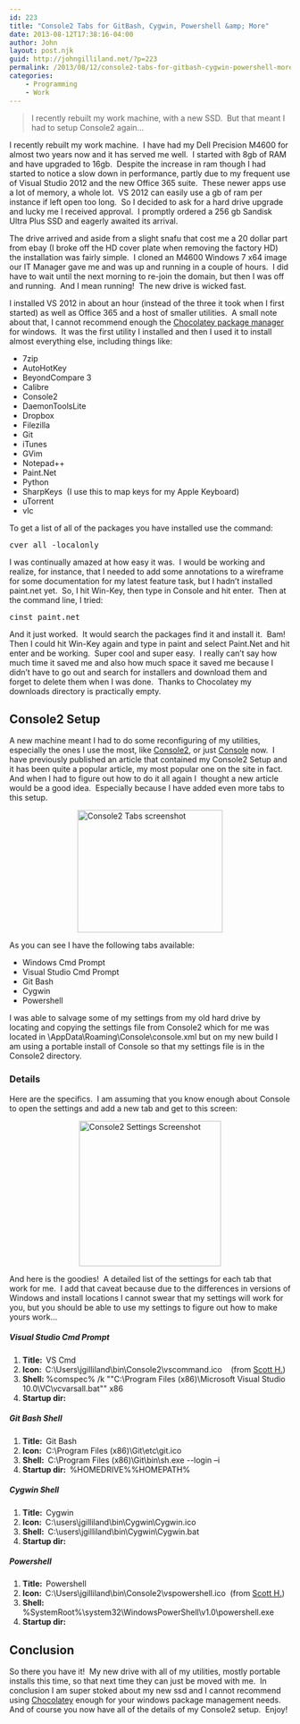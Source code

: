 ```yaml
---
id: 223
title: "Console2 Tabs for GitBash, Cygwin, Powershell &amp; More"
date: 2013-08-12T17:38:16-04:00
author: John
layout: post.njk
guid: http://johngilliland.net/?p=223
permalink: /2013/08/12/console2-tabs-for-gitbash-cygwin-powershell-more/
categories:
    - Programming
    - Work
---
```


<blockquote>I recently rebuilt my work machine, with a new SSD.  But that meant I had to setup Console2 again…</blockquote>
I recently rebuilt my work machine.  I have had my Dell Precision M4600 for almost two years now and it has served me well.  I started with 8gb of RAM and have upgraded to 16gb.  Despite the increase in ram though I had started to notice a slow down in performance, partly due to my frequent use of Visual Studio 2012 and the new Office 365 suite.  These newer apps use a lot of memory, a whole lot.  VS 2012 can easily use a gb of ram per instance if left open too long.  So I decided to ask for a hard drive upgrade and lucky me I received approval.  I promptly ordered a 256 gb Sandisk Ultra Plus SSD and eagerly awaited its arrival.

The drive arrived and aside from a slight snafu that cost me a 20 dollar part from ebay (I broke off the HD cover plate when removing the factory HD) the installation was fairly simple.  I cloned an M4600 Windows 7 x64 image our IT Manager gave me and was up and running in a couple of hours.  I did have to wait until the next morning to re-join the domain, but then I was off and running.  And I mean running!  The new drive is wicked fast.

I installed VS 2012 in about an hour (instead of the three it took when I first started) as well as Office 365 and a host of smaller utilities.  A small note about that, I cannot recommend enough the <a href="http://chocolatey.org/" target="_blank">Chocolatey package manager</a> for windows.  It was the first utility I installed and then I used it to install almost everything else, including things like:

<ul>
	<li>7zip</li>
	<li>AutoHotKey</li>
	<li>BeyondCompare 3</li>
	<li>Calibre</li>
	<li>Console2</li>
	<li>DaemonToolsLite</li>
	<li>Dropbox</li>
	<li>Filezilla</li>
	<li>Git</li>
	<li>iTunes</li>
	<li>GVim</li>
	<li>Notepad++</li>
	<li>Paint.Net</li>
	<li>Python</li>
	<li>SharpKeys  (I use this to map keys for my Apple Keyboard)</li>
	<li>uTorrent</li>
	<li>vlc</li>
</ul>
To get a list of all of the packages you have installed use the command:
<div>
<pre id="codeSnippet" class="csharpcode">cver all -localonly</pre>
</div>
<div>I was continually amazed at how easy it was.  I would be working and realize, for instance, that I needed to add some annotations to a wireframe for some documentation for my latest feature task, but I hadn’t installed paint.net yet.  So, I hit Win-Key, then type in Console and hit enter.  Then at the command line, I tried:</div>
<div>
<div>
<pre id="codeSnippet" class="csharpcode">cinst paint.net</pre>
</div>
<div>And it just worked.  It would search the packages find it and install it.  Bam!  Then I could hit Win-Key again and type in paint and select Paint.Net and hit enter and be working.  Super cool and super easy.  I really can’t say how much time it saved me and also how much space it saved me because I didn’t have to go out and search for installers and download them and forget to delete them when I was done.  Thanks to Chocolatey my downloads directory is practically empty.</div>
<h2>Console2 Setup</h2>
</div>
<div>A new machine meant I had to do some reconfiguring of my utilities, especially the ones I use the most, like <a href="https://www.google.com/search?q=console2" target="_blank">Console2</a>, or just <a href="http://sourceforge.net/projects/console/" target="_blank">Console</a> now.  I have previously published an article that contained my Console2 Setup and it has been quite a popular article, my most popular one on the site in fact.  And when I had to figure out how to do it all again I  thought a new article would be a good idea.  Especially because I have added even more tabs to this setup.</div>
<div><figure><img style="background-image: none; float: none; padding-top: 0px; padding-left: 0px; margin-left: auto; display: block; padding-right: 0px; margin-right: auto; border-width: 0px;" title="Console2 Tabs" src="/assets/images/2012-12-22_console2_tabs.png" alt="Console2 Tabs screenshot" width="260" height="219" border="0" /></figure>As you can see I have the following tabs available:</div>
<ul>
	<li>Windows Cmd Prompt</li>
	<li>Visual Studio Cmd Prompt</li>
	<li>Git Bash</li>
	<li>Cygwin</li>
	<li>Powershell</li>
</ul>
I was able to salvage some of my settings from my old hard drive by locating and copying the settings file from Console2 which for me was located in \AppData\Roaming\Console\console.xml but on my new build I am using a portable install of Console so that my settings file is in the Console2 directory.
<h3>Details</h3>
Here are the specifics.  I am assuming that you know enough about Console to open the settings and add a new tab and get to this screen:

<figure><img style="background-image: none; float: none; padding-top: 0px; padding-left: 0px; margin-left: auto; display: block; padding-right: 0px; margin-right: auto; border-width: 0px;" title="Console2 Settings" src="/assets/images/2012-12-22_gitbashtabsettings.png" alt="Console2 Settings Screenshot" width="254" height="260" border="0" /></figure>
And here is the goodies!  A detailed list of the settings for each tab that work for me.  I add that caveat because due to the differences in versions of Windows and install locations I cannot swear that my settings will work for you, but you should be able to use my settings to figure out how to make yours work…

<h5>Visual Studio Cmd Prompt</h5>
<ol>
	<li><strong>Title:  </strong>VS Cmd</li>
	<li><strong>Icon:  </strong>C:\Users\jgilliland\bin\Console2\vscommand.ico    (from <a title="Awesome Icons for Powershell and VS Cmd Prompt from Scott Hanselman" href="http://www.hanselman.com/blog/AwesomeVisualStudioCommandPromptAndPowerShellIconsWithOverlays.aspx" target="_blank" rel="Awesome Icons for Powershell and VS Cmd Prompt">Scott H.</a>)</li>
	<li><strong>Shell: </strong>%comspec% /k ""C:\Program Files (x86)\Microsoft Visual Studio 10.0\VC\vcvarsall.bat"" x86</li>
	<li><strong>Startup dir:</strong></li>
</ol>

<h5>Git Bash Shell</h5>
<ol>
	<li><strong>Title:  </strong>Git Bash</li>
	<li><strong>Icon:</strong>  C:\Program Files (x86)\Git\etc\git.ico</li>
	<li><strong>Shell:  </strong>C:\Program Files (x86)\Git\bin\sh.exe --login –i</li>
	<li><strong>Startup dir:  </strong>%HOMEDRIVE%%HOMEPATH%</li>
</ol>

<h5>Cygwin Shell</h5>
<ol>
	<li><strong>Title:  </strong>Cygwin</li>
	<li><strong>Icon:  </strong>C:\users\jgilliland\bin\Cygwin\Cygwin.ico</li>
	<li><strong>Shell:  </strong>C:\users\jgilliland\bin\Cygwin\Cygwin.bat</li>
	<li><strong>Startup dir:  </strong></li>
</ol>

<h5>Powershell</h5>
<ol>
	<li><strong>Title:  </strong>Powershell</li>
	<li><strong>Icon:  </strong>C:\Users\jgilliland\bin\Console2\vspowershell.ico  (from <a title="Awesome Icons for Powershell and VS Cmd Prompt from Scott Hanselman" href="http://www.hanselman.com/blog/AwesomeVisualStudioCommandPromptAndPowerShellIconsWithOverlays.aspx" target="_blank" rel="Awesome Icons for Powershell and VS Cmd Prompt">Scott H.</a>)</li>
	<li><strong>Shell: </strong>%SystemRoot%\system32\WindowsPowerShell\v1.0\powershell.exe</li>
	<li><strong>Startup dir:</strong></li>
</ol>

<h2>Conclusion</h2>
So there you have it!  My new drive with all of my utilities, mostly portable installs this time, so that next time they can just be moved with me.  In conclusion I am super stoked about my new ssd and I cannot recommend using <a href="http://chocolatey.org/" target="_blank">Chocolatey</a> enough for your windows package management needs.  And of course you now have all of the details of my Console2 setup.  Enjoy!
